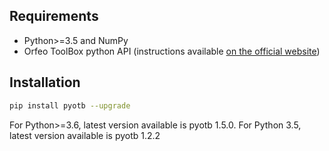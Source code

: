 
## Requirements
- Python>=3.5 and NumPy
- Orfeo ToolBox python API (instructions available [on the official website](https://www.orfeo-toolbox.org/CookBook/Installation.html))

## Installation
```bash
pip install pyotb --upgrade
```

For Python>=3.6, latest version available is pyotb 1.5.0. For Python 3.5, latest version available is pyotb 1.2.2
